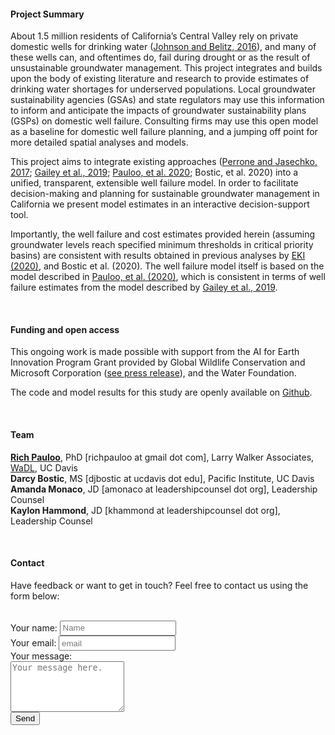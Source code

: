 <link rel="stylesheet" href="https://use.fontawesome.com/releases/v5.14.0/css/all.css" integrity="sha384-gfdkjb5BdAXd+lj+gudLWI+BXq4IuLW5IT+brZEZsLFm++aCMlF1V92rMkPaX4PP" crossorigin="anonymous">

<style>


input[type="text"] {
  padding: 0.2em;
}
input[type="email"]{
  padding: 0.2em;
}
input[type="message"]{
  padding: 0.2em;
}
</style>


#### <i class="fas fa-angle-double-right fa-lg"></i> **Project Summary**  

About 1.5 million residents of California’s Central Valley rely on private domestic wells for drinking water ([Johnson and Belitz, 2016](https://www.sciencedirect.com/science/article/pii/S0048969717317217)), and many of these wells can, and oftentimes do, fail during drought or as the result of unsustainable groundwater management. This project integrates and builds upon the body of existing literature and research to provide estimates of drinking water shortages for underserved populations. Local groundwater sustainability agencies (GSAs) and state regulators may use this information to inform and anticipate the impacts of groundwater sustainability plans (GSPs) on domestic well failure. Consulting firms may use this open model as a baseline for domestic well failure planning, and a jumping off point for more detailed spatial analyses and models.  

This project aims to integrate existing approaches ([Perrone and Jasechko, 2017](https://iopscience.iop.org/article/10.1088/1748-9326/aa8ac0/meta); [Gailey et al., 2019](https://link.springer.com/article/10.1007/s10040-019-01929-w); [Pauloo, et al. 2020](https://iopscience.iop.org/article/10.1088/1748-9326/ab6f10); Bostic, et al. 2020) into a unified, transparent, extensible well failure model. In order to facilitate decision-making and planning for sustainable groundwater management in California we present model estimates in an interactive decision-support tool.  

Importantly, the well failure and cost estimates provided herein (assuming groundwater levels reach specified minimum thresholds in critical priority basins) are consistent with results obtained in previous analyses by [EKI (2020)](https://waterfdn.org/wp-content/uploads/2020/06/Groundwater-Management-and-Safe-Drinking-Water-in-the-San-Joaquin-Valley-Brief-6-2020.pdf), and Bostic et al. (2020).  The well failure model itself is based on the model described in [Pauloo, et al. (2020)](https://iopscience.iop.org/article/10.1088/1748-9326/ab6f10), which is consistent in terms of well failure estimates from the model described by [Gailey et al., 2019](https://link.springer.com/article/10.1007/s10040-019-01929-w).  


<br>

#### <i class="fas fa-angle-double-right fa-lg"></i> **Funding and open access**  

This ongoing work is made possible with support from the AI for Earth Innovation Program Grant provided by Global Wildlife Conservation and Microsoft Corporation ([see press release](https://www.globalwildlife.org/press/winners-of-ai-for-earth-innovation-grants-poised-to-address-urgent-environmental-challenges-with-creative-use-of-technology/)), and the Water Foundation.  

The code and model results for this study are openly available on [<i class="fab fa-github fa-lg" style="color:#be4bdc"></i> Github](https://github.com/richpauloo/aife).  

<br>

#### <i class="fas fa-angle-double-right fa-lg"></i> **Team**

**[Rich Pauloo](https://richpauloo.com/)**, PhD [richpauloo at gmail dot com], Larry Walker Associates, [WaDL](https://www.waterdatalab.com/), UC Davis  
**Darcy Bostic**, MS [djbostic at ucdavis dot edu], Pacific Institute, UC Davis  
**Amanda Monaco**, JD [amonaco at leadershipcounsel dot org], Leadership Counsel  
**Kaylon Hammond**, JD [khammond at leadershipcounsel dot org], Leadership Counsel  

<br>

#### <i class="fas fa-angle-double-right fa-lg"></i> **Contact** 

Have feedback or want to get in touch? Feel free to contact us using the form below:  

<br>  

<form action="https://formspree.io/mpzyozye" method="POST">
  <label for="name">Your name: </label>
  <input type="text" name="name" required="required" placeholder="Name"><br>
  <label for="email">Your email: </label>
  <input type="email" name="_replyto" required="required" placeholder="email"><br>
  <label for="message">Your message:</label><br>
  <textarea rows="5" name="message" id="message" required="required" class="form-control" placeholder="Your message here."></textarea>
  <input type="hidden" name="_next" value="/html/thanks.html" />

  <br>

  <input type="submit" value="Send" name="submit" class="btn-default">

  <!-- Hidden Fields -->
  <input type="text" name="_gotcha" style="display:none" />
  <input type="hidden" name="_next" value="http://www.ewu.edu"
</form>
